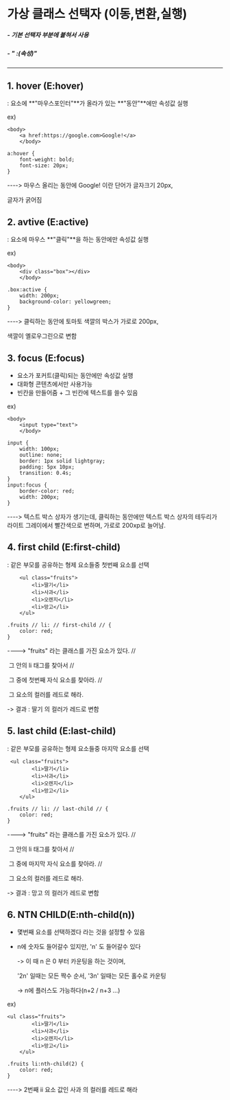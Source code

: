# 가상 클래스 선택자 (이동,변환,실행)

#####  - 기본 선택자 부분에 붙혀서 사용

##### - " :(속성)"

***

## 1. hover (E:hover)

: 요소에 **"마우스포인터"**가 올라가 있는 **"동안"**에만 속성값 실행

ex) 

```
<body>
    <a href:https://google.com>Google!</a>
    </body>
```

```
a:hover {
    font-weight: bold;
    font-size: 20px;
}
```

----> 마우스 올리는 동안에 Google! 이란 단어가 글자크기 20px,

글자가 굵어짐 

## 2. avtive (E:active)

: 요소에 마우스 **"클릭"**을 하는 동안에만 속성값 실행

ex)

```
<body>
    <div class="box"></div>
    </body>
```

```
.box:active {
    width: 200px;
    background-color: yellowgreen;
}
```

----> 클릭하는 동안에 토마토 색깔의 박스가 가로로 200px, 

색깔이 옐로우그린으로 변함

## 3. focus (E:focus)

- 요소가 포커트(클릭)되는 동안에만 속성값 실행
- 대화형 콘텐츠에서만 사용가능
- 빈칸을 만들어줌 + 그 빈칸에 텍스트를 쓸수 있음

ex)

```
<body>
    <input type="text">
    </body>
```

```
input {
    width: 100px;
    outline: none;
    border: 1px solid lightgray;
    padding: 5px 10px;
    transition: 0.4s;
}
input:focus {
    border-color: red;
    width: 200px;
}
```

----> 텍스트 박스 상자가 생기는데, 클릭하는 동안에만 텍스트 박스 상자의 테두리가 라이트 그레이에서  빨간색으로 변하며, 가로로 200xp로 늘어남. 

## 4. first child (E:first-child)

:  같은 부모를 공유하는 형제 요소들중 첫번째 요소를 선택

```
    <ul class="fruits">
        <li>딸기</li>
        <li>사과</li>
        <li>오렌지</li>
        <li>망고</li>
    </ul>
```

```
.fruits // li: // first-child // {
    color: red;
}
```

----> "fruits" 라는 클래스를 가진 요소가 있다. //

​		그 안의 li 태그를 찾아서 //

​		그 중에 첫번째 자식 요소를 찾아라. //

​		그 요소의 컬러를 레드로 해라.

-> 결과 : 딸기 의 컬러가 레드로 변함

## 5. last child (E:last-child)

:   같은 부모를 공유하는 형제 요소들중 마지막 요소를 선택

```
 <ul class="fruits">
        <li>딸기</li>
        <li>사과</li>
        <li>오렌지</li>
        <li>망고</li>
    </ul>
```

```
.fruits // li: // last-child // {
    color: red;
}
```

----> "fruits" 라는 클래스를 가진 요소가 있다. //

​		그 안의 li 태그를 찾아서 //

​		그 중에 마지막 자식 요소를 찾아라. //

​		그 요소의 컬러를 레드로 해라.

-> 결과 : 망고 의 컬러가 레드로 변함

## 6. NTN CHILD(E:nth-child(n))

- 몇번째 요소를 선택하겠다 라는 것을 설정할 수 있음

- n에 숫자도 들어갈수 있지만, 'n' 도 들어갈수 있다 

  -> 이 때 n 은 0 부터 카운팅을 하는 것이며, 

  '2n' 일때는 모든 짝수 순서, '3n' 일때는 모든 홀수로 카운팅

  -> n에 플러스도 가능하다(n+2 / n+3 ...)

ex)

```
<ul class="fruits">
        <li>딸기</li>
        <li>사과</li>
        <li>오렌지</li>
        <li>망고</li>
    </ul>
```

```
.fruits li:nth-child(2) {
    color: red;
}
```

----> 2번째 ii 요소 값인 사과 의 컬러를 레드로 해라